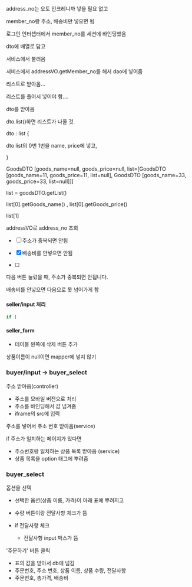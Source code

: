 address_no는 오토 인크레니까 넣을 필요 없고

member_no랑 주소, 배송비만 넣으면 됨



로그인 인터셉터에서 member_no를 세션에 바인딩했음



dto에 배열로 담고

서비스에서 불러옴 

서비스에서 addressVO.getMember_no를 해서 dao에 넣어줌



리스트로 받아옴...

리스트를 풀어서 넣어야 함....

dto를 받아옴

dto.list()하면 리스트가 나올 것.

dto : list {

dto list의 0번 1번을 name, price에 넣고, 

}

GoodsDTO [goods_name=null, goods_price=null, list=[GoodsDTO [goods_name=11, goods_price=11, list=null], GoodsDTO [goods_name=33, goods_price=33, list=null]]]

list = goodsDTO.getList()

list[0].getGoods_name() , list[0].getGoods_price()

 list[1]



addressVO로 address_no 조회



- [ ] 주소가 중복되면 안됨

- [x] 배송비를 안넣으면 안됨
- [ ] 

다음 버튼 눌렀을 때, 주소가 중복되면 안됩니다.

배송비를 안넣으면 다음으로 못 넘어가게 함

#### seller/input 처리

```js
if (
```

#### seller_form

* 테이블 왼쪽에 삭제 버튼 추가



상품이름이 null이면 mapper에 넣지 않기



### buyer/input -> buyer_select

주소 받아옴(controller) 

* 주소를 모바일 버전으로 처리
* 주소를 바인딩해서 값 넘겨줌
* iframe의 src에 입력

주소를 넣어서 주소 번호 받아옴(service)

if 주소가 일치하는 페이지가 있다면

* 주소번호랑 일치하는 상품 목록 받아옴 (service)
* 상품 목록을 option 태그에 뿌려줌

### buyer_select

옵션을 선택

* 선택한 옵션(상품 이름, 가격)이 아래 표에 뿌려지고

* 수량 버튼이랑 전달사항 체크가 뜸
* if 전달사항 체크
  * 전달사항 input 박스가 뜸

'주문하기' 버튼 클릭

* 표의 값을 받아서 db에 넘김
* 주문번호, 주소 번호, 상품 이름, 상품 수량, 전달사항
* 주문번호, 총가격, 배송비